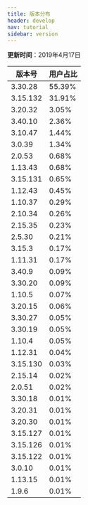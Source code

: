 ```yaml
---
title: 版本分布
header: develop
nav: tutorial
sidebar: version
---
```

**更新时间**：2019年4月17日


|版本号|用户占比|
|---|---|
|3.30.28|55.39%|
|3.15.132|31.91%|
|3.20.32|3.05%|
|3.40.10|2.36%|
|3.10.47|1.44%|
|3.0.39|1.34%|
|2.0.53|0.68%|
|1.13.43|0.68%|
|3.15.131|0.65%|
|1.12.43|0.45%|
|1.10.37|0.29%|
|2.10.34|0.26%|
|2.15.35|0.23%|
|2.5.30|0.21%|
|3.15.3|0.17%|
|1.11.31|0.17%|
|3.40.9|0.09%|
|3.30.20|0.09%|
|1.10.5|0.07%|
|3.20.15|0.06%|
|3.30.27|0.05%|
|3.30.19|0.05%|
|1.10.4|0.05%|
|1.12.31|0.04%|
|3.15.130|0.03%|
|2.15.14|0.02%|
|2.0.51|0.02%|
|3.30.18|0.01%|
|3.20.31|0.01%|
|3.20.30|0.01%|
|3.15.127|0.01%|
|3.15.126|0.01%|
|3.15.122|0.01%|
|3.0.10|0.01%|
|1.13.15|0.01%|
|1.9.6|0.01%|
